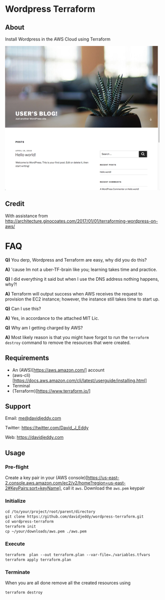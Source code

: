 # Wordpress Terraform

## About

Install Wordpress in the AWS Cloud using Terraform

![Wordpress Landing Page](./docs/imgs/wordpress_landing_page.png "Wordpress Landing Page")


## Credit

With assistance from http://architecture.ginocoates.com/2017/01/01/terraforming-wordpress-on-aws/

# FAQ

__Q)__ You derp, Wordpress and Terraform are easy, why did you do this?

__A)__ 'cause Im not a uber-TF-brain like you; learning takes time and practice.

__Q)__ I did everything it said but when I use the DNS address nothing happens, why?!

__A)__ Terraform will output success when AWS receives the request to provision the EC2 instance; however, the instance still takes time to start up.

__Q)__ Can I use this?

__A)__ Yes, in accordance to the attached MIT Lic.

__Q)__ Why am I getting charged by AWS?

__A)__ Most likely reason is that you might have forgot to run the `terraform destroy` command to remove the resources that were created.

## Requirements
 - An (AWS)[https://aws.amazon.com/] account
 - (aws-cli)[https://docs.aws.amazon.com/cli/latest/userguide/installing.html]
 - Terminal
 - (Terraform)[https://www.terraform.io/]

## Support

Email: me@davidjeddy.com

Twitter: https://twitter.com/David_J_Eddy

Web: https://davidjeddy.com

## Usage

### Pre-flight

Create a key pair in your (AWS console)[https://us-east-2.console.aws.amazon.com/ec2/v2/home?region=us-east-2#KeyPairs:sort=keyName], call it `aws`.
Download the `aws.pem` keypair


### Initialize
```
cd /to/your/project/root/parent/directory
git clone https://github.com/davidjeddy/wordpress-terraform.git
cd wordpress-terraform
terraform init
cp ~/your/downloads/aws.pem ./aws.pem
```

### Execute

```
terraform  plan --out terraform.plan --var-file=./variables.tfvars
terraform apply terraform.plan
```

### Terminate

When you are all done remove all the created resources using
```
terraform destroy
```
